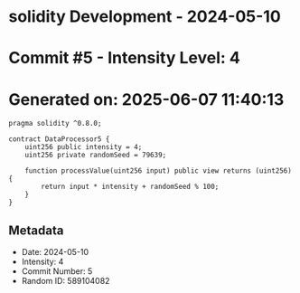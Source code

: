 ﻿# solidity Development - 2024-05-10
# Commit #5 - Intensity Level: 4
# Generated on: 2025-06-07 11:40:13
```solidity
pragma solidity ^0.8.0;

contract DataProcessor5 {
    uint256 public intensity = 4;
    uint256 private randomSeed = 79639;

    function processValue(uint256 input) public view returns (uint256) {
        return input * intensity + randomSeed % 100;
    }
}
```
## Metadata
- Date: 2024-05-10
- Intensity: 4
- Commit Number: 5
- Random ID: 589104082
